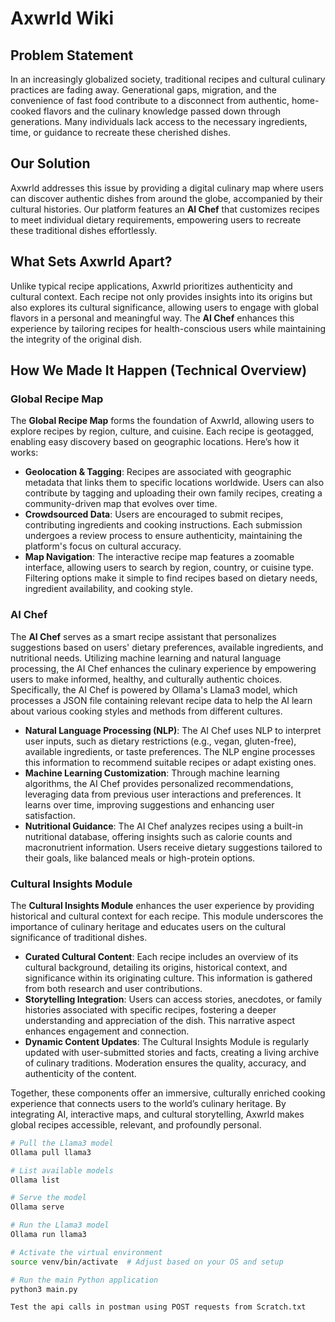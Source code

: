 # Axwrld Wiki

## Problem Statement

In an increasingly globalized society, traditional recipes and cultural culinary practices are fading away. Generational gaps, migration, and the convenience of fast food contribute to a disconnect from authentic, home-cooked flavors and the culinary knowledge passed down through generations. Many individuals lack access to the necessary ingredients, time, or guidance to recreate these cherished dishes.

## Our Solution

Axwrld addresses this issue by providing a digital culinary map where users can discover authentic dishes from around the globe, accompanied by their cultural histories. Our platform features an **AI Chef** that customizes recipes to meet individual dietary requirements, empowering users to recreate these traditional dishes effortlessly.

## What Sets Axwrld Apart?

Unlike typical recipe applications, Axwrld prioritizes authenticity and cultural context. Each recipe not only provides insights into its origins but also explores its cultural significance, allowing users to engage with global flavors in a personal and meaningful way. The **AI Chef** enhances this experience by tailoring recipes for health-conscious users while maintaining the integrity of the original dish.

## How We Made It Happen (Technical Overview)

### Global Recipe Map
The **Global Recipe Map** forms the foundation of Axwrld, allowing users to explore recipes by region, culture, and cuisine. Each recipe is geotagged, enabling easy discovery based on geographic locations. Here’s how it works:
- **Geolocation & Tagging**: Recipes are associated with geographic metadata that links them to specific locations worldwide. Users can also contribute by tagging and uploading their own family recipes, creating a community-driven map that evolves over time.
- **Crowdsourced Data**: Users are encouraged to submit recipes, contributing ingredients and cooking instructions. Each submission undergoes a review process to ensure authenticity, maintaining the platform's focus on cultural accuracy.
- **Map Navigation**: The interactive recipe map features a zoomable interface, allowing users to search by region, country, or cuisine type. Filtering options make it simple to find recipes based on dietary needs, ingredient availability, and cooking style.

### AI Chef
The **AI Chef** serves as a smart recipe assistant that personalizes suggestions based on users' dietary preferences, available ingredients, and nutritional needs. Utilizing machine learning and natural language processing, the AI Chef enhances the culinary experience by empowering users to make informed, healthy, and culturally authentic choices. Specifically, the AI Chef is powered by Ollama's Llama3 model, which processes a JSON file containing relevant recipe data to help the AI learn about various cooking styles and methods from different cultures.
- **Natural Language Processing (NLP)**: The AI Chef uses NLP to interpret user inputs, such as dietary restrictions (e.g., vegan, gluten-free), available ingredients, or taste preferences. The NLP engine processes this information to recommend suitable recipes or adapt existing ones.
- **Machine Learning Customization**: Through machine learning algorithms, the AI Chef provides personalized recommendations, leveraging data from previous user interactions and preferences. It learns over time, improving suggestions and enhancing user satisfaction.
- **Nutritional Guidance**: The AI Chef analyzes recipes using a built-in nutritional database, offering insights such as calorie counts and macronutrient information. Users receive dietary suggestions tailored to their goals, like balanced meals or high-protein options.

### Cultural Insights Module
The **Cultural Insights Module** enhances the user experience by providing historical and cultural context for each recipe. This module underscores the importance of culinary heritage and educates users on the cultural significance of traditional dishes.
- **Curated Cultural Content**: Each recipe includes an overview of its cultural background, detailing its origins, historical context, and significance within its originating culture. This information is gathered from both research and user contributions.
- **Storytelling Integration**: Users can access stories, anecdotes, or family histories associated with specific recipes, fostering a deeper understanding and appreciation of the dish. This narrative aspect enhances engagement and connection.
- **Dynamic Content Updates**: The Cultural Insights Module is regularly updated with user-submitted stories and facts, creating a living archive of culinary traditions. Moderation ensures the quality, accuracy, and authenticity of the content.

Together, these components offer an immersive, culturally enriched cooking experience that connects users to the world’s culinary heritage. By integrating AI, interactive maps, and cultural storytelling, Axwrld makes global recipes accessible, relevant, and profoundly personal.

```bash
# Pull the Llama3 model
Ollama pull llama3

# List available models
Ollama list

# Serve the model
Ollama serve

# Run the Llama3 model
Ollama run llama3

# Activate the virtual environment
source venv/bin/activate  # Adjust based on your OS and setup

# Run the main Python application
python3 main.py

Test the api calls in postman using POST requests from Scratch.txt
